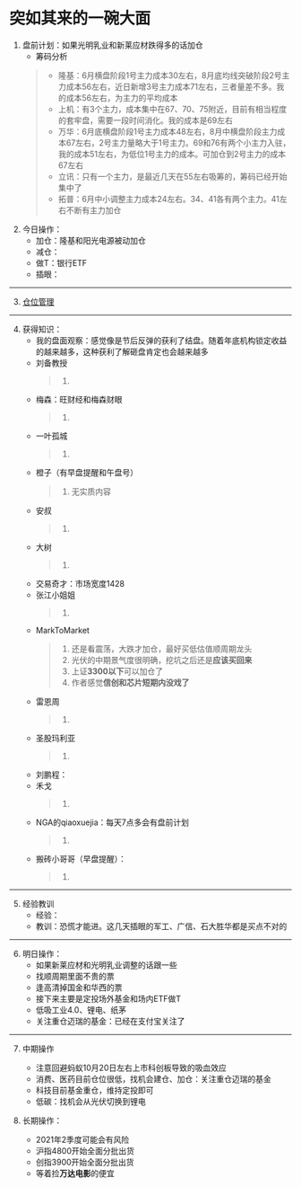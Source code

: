# 突如其来的一碗大面
1. 盘前计划：如果光明乳业和新莱应材跌得多的话加仓
    - 筹码分析
    > - 隆基：6月横盘阶段1号主力成本30左右，8月底均线突破阶段2号主力成本56左右，近日新增3号主力成本71左右，三者量差不多。我的成本56左右，为主力的平均成本
    > - 上机：有3个主力，成本集中在67、70、75附近，目前有相当程度的套牢盘，需要一段时间消化。我的成本是69左右
    > - 万华：6月底横盘阶段1号主力成本48左右，8月中横盘阶段主力成本67左右，2号主力量略大于1号主力。69和76有两个小主力入驻，我的成本51左右，为低位1号主力的成本。可加仓到2号主力的成本67左右
    > - 立讯：只有一个主力，是最近几天在55左右吸筹的，筹码已经开始集中了
    > - 拓普：6月中小调整主力成本24左右。34、41各有两个主力。41左右不断有主力加仓
2. 今日操作：
    - 加仓：隆基和阳光电源被动加仓
    - 减仓：
    - 做T：银行ETF
    - 插眼：

***

3. [仓位管理](https://kdocs.cn/l/cmJAYer3tasI)
 
***

4. 获得知识：
    - 我的盘面观察：感觉像是节后反弹的获利了结盘。随着年底机构锁定收益的越来越多，这种获利了解砸盘肯定也会越来越多
    - 刘备教授
        > 1. 
    - 梅森：旺财经和梅森财眼
        > 1. 
    - 一叶孤城
        > 1. 
    - 橙子（有早盘提醒和午盘号）
        > 1. 无实质内容
    - 安叔
        > 1. 
    - 大树
        > 1. 
    - 交易奇才：市场宽度1428
    - 张江小姐姐
        > 1. 
    - MarkToMarket
        > 1. 还是看震荡，大跌才加仓，最好买低估值顺周期龙头
        > 2. 光伏的中期景气度很明确，挖坑之后还是**应该买回来**
        > 3. 上证**3300以下**可以加仓了
        > 4. 作者感觉**信创和芯片短期内没戏了**
    - 雷恩周
        > 1. 
    - 圣股玛利亚
        > 1. 
    - 刘鹏程：
    - 禾戈
        > 1. 
    - NGA的qiaoxuejia：每天7点多会有盘前计划
        > 1. 
    - 搬砖小哥哥（早盘提醒）：
        > 1. 
        
***

5. 经验教训
    - 经验：
    - 教训：恐慌才能进。这几天插眼的军工、广信、石大胜华都是买点不对的

***

6. 明日操作：
    - 如果新莱应材和光明乳业调整的话跟一些
    - 找顺周期里面不贵的票
    - 逢高清掉国金和华西的票
    - 接下来主要是定投场外基金和场内ETF做T
    - 低吸工业4.0、锂电、纸茅
    - 关注重仓迈瑞的基金：已经在支付宝关注了

***

7. 中期操作
    - 注意回避蚂蚁10月20日左右上市科创板导致的吸血效应
    - 消费、医药目前仓位很低，找机会建仓、加仓：关注重仓迈瑞的基金
    - 科技目前基金重仓，维持定投即可
    - 低碳：找机会从光伏切换到锂电
    
8. 长期操作：
    - 2021年2季度可能会有风险
    - 沪指4800开始全面分批出货
    - 创指3900开始全面分批出货
    - 等着捡**万达电影**的便宜
